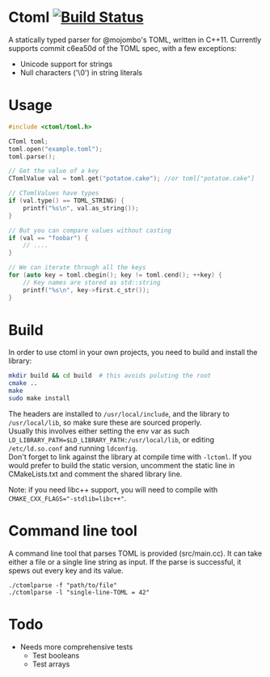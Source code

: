 Ctoml [![Build Status](https://travis-ci.org/toroidal-code/ctoml.png?branch=master)](https://travis-ci.org/toroidal-code/ctoml)
=====

A statically typed parser for @mojombo's TOML, written in C++11. Currently supports commit c6ea50d of the TOML spec, with a few exceptions:

* Unicode support for strings
* Null characters ('\0') in string literals

Usage
=====

```cxx
#include <ctoml/toml.h>

CToml toml;
toml.open("example.toml");
toml.parse();

// Get the value of a key
CTomlValue val = toml.get("potatoe.cake"); //or toml["potatoe.cake"]

// CTomlValues have types
if (val.type() == TOML_STRING) {
	printf("%s\n", val.as_string());
}

// But you can compare values without casting
if (val == "foobar") {
	// ....
}

// We can iterate through all the keys
for (auto key = toml.cbegin(); key != toml.cend(); ++key) {
	// Key names are stored as std::string
	printf("%s\n", key->first.c_str());
}
```

Build
=====

In order to use ctoml in your own projects, you need to build and install the library:

```sh
mkdir build && cd build  # this avoids poluting the root
cmake ..
make
sudo make install
```
The headers are installed to `/usr/local/include`, and the library to `/usr/local/lib`, so make sure these are sourced properly.  
Usually this involves either setting the env var as such `LD_LIBRARY_PATH=$LD_LIBRARY_PATH:/usr/local/lib`, or editing `/etc/ld.so.conf`
and running `ldconfig`.  
Don't forget to link against the library at compile time with `-lctoml`.
If you would prefer to build the static version, uncomment the static line in CMakeLists.txt and comment the shared library line.

Note: if you need libc++ support, you will need to compile with `CMAKE_CXX_FLAGS="-stdlib=libc++"`.



Command line tool
=================

A command line tool that parses TOML is provided (src/main.cc). It can take either a file or a single line string as input. If the parse is successful, it spews out every key and its value.

```
./ctomlparse -f "path/to/file"
./ctomlparse -l "single-line-TOML = 42"
```

Todo
====

* Needs more comprehensive tests
	* Test booleans
	* Test arrays

